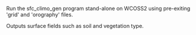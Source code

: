 Run the sfc_climo_gen program stand-alone on WCOSS2 using
pre-exiting 'grid' and 'orography' files.

Outputs surface fields such as soil and vegetation type.
